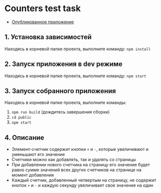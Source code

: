 # Counters test task

- [Опубликованное приложение](https://counters-test-task.herokuapp.com)

## 1. Установка зависимостей
Находясь в корневой папке проекта, выполните команду:
`npm install`

## 2. Запуск приложения в dev режиме
Находясь в корневой папке проекта, выполните команду:
`npm start`

## 3. Запуск собранного приложения
Находясь в корневой папке проекта, выполните команды:
1. `npm run build` (дождитесь завершения сборки)
1. `cd public`
2. `npm start`

## 4. Описание
- Элемент-счетчик содержит кнопки `+` и `-`, которые увеличивают и уменьшают его значение
- Счетчики можно как добавлять, так и удалять со страницы
- При добавлении нового счетчика на страницу его значение будет равно сумме значений всех других счетчиков на странице на момент добавления
- Каждый счетчик, добавленный четвертым на страницу, не содержит кнопок `+` и `-` и каждую секунду увеличивает свое значение на один







